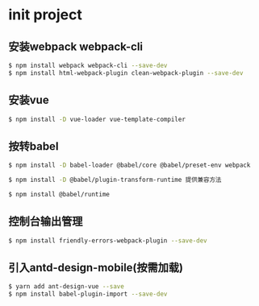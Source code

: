 # init project

## 安装webpack webpack-cli

```bash
$ npm install webpack webpack-cli --save-dev
$ npm install html-webpack-plugin clean-webpack-plugin --save-dev
```

## 安装vue

```bash
$ npm install -D vue-loader vue-template-compiler
```

## 按转babel
```bash
$ npm install -D babel-loader @babel/core @babel/preset-env webpack

$ npm install -D @babel/plugin-transform-runtime 提供兼容方法

$ npm install @babel/runtime
```

## 控制台输出管理

```bash
$ npm install friendly-errors-webpack-plugin --save-dev
```

## 引入antd-design-mobile(按需加载)

```bash
$ yarn add ant-design-vue --save
$ npm install babel-plugin-import --save-dev
```